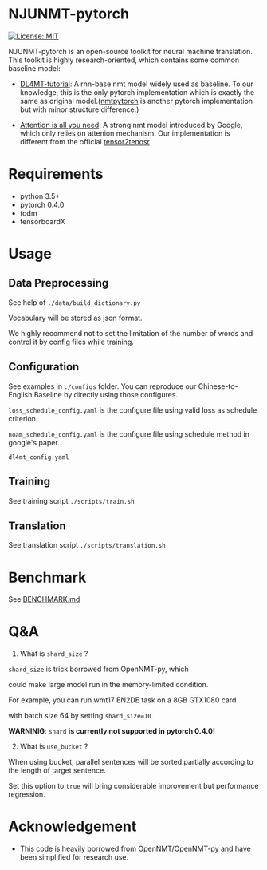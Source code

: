 # NJUNMT-pytorch

[![License: MIT](https://img.shields.io/badge/License-MIT-yellow.svg)](https://opensource.org/licenses/MIT)

NJUNMT-pytorch is an open-source toolkit for neural machine translation.
This toolkit is highly research-oriented, which contains some common baseline
model:

- [DL4MT-tutorial](https://github.com/nyu-dl/dl4mt-tutorial): A rnn-base nmt model widely used as baseline. To our knowledge, this is the
only pytorch implementation which is exactly the same as original model.([nmtpytorch](https://github.com/lium-lst/nmtpytorch) is another pytorch implementation but with minor structure difference.)

- [Attention is all you need](https://arxiv.org/abs/1706.03762): A strong nmt model introduced by Google, which only relies on attenion
mechanism. Our implementation is different from the official [tensor2tenosr](https://github.com/tensorflow/tensor2tensor)


# Requirements

- python 3.5+
- pytorch 0.4.0
- tqdm
- tensorboardX

# Usage

## Data Preprocessing

See help of ```./data/build_dictionary.py```

Vocabulary will be stored as json format.

We highly recommend not to set the limitation of the number of
words and control it by config files while training.

## Configuration

See examples in ```./configs``` folder. You can reproduce our
Chinese-to-English Baseline by directly using those configures.

```loss_schedule_config.yaml``` is the configure file using
valid loss as schedule criterion.

```noam_schedule_config.yaml``` is the configure file using
schedule method in google's paper.

```dl4mt_config.yaml```

## Training
See training script ```./scripts/train.sh```

## Translation
See translation script ```./scripts/translation.sh```

# Benchmark

See [BENCHMARK.md](./BENCHMARK.md)

# Q&A

1. What is ```shard_size``` ?

```shard_size``` is trick borrowed from OpenNMT-py, which

could make large model run in the memory-limited condition.

For example, you can run wmt17 EN2DE task on a 8GB GTX1080 card

with batch size 64 by setting ```shard_size=10```

**WARNINIG**: ```shard``` **is currently not supported in pytorch 0.4.0!**


2. What is ```use_bucket``` ?

When using bucket, parallel sentences will be sorted partially
according to the length of target sentence.

Set this option to ```true``` will bring considerable improvement
but performance regression.

# Acknowledgement

- This code is heavily borrowed from OpenNMT/OpenNMT-py and have been
simplified for research use.




